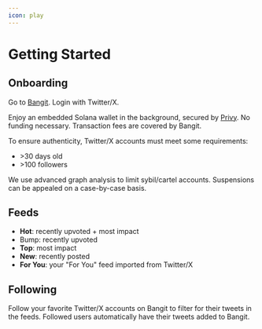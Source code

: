 ```yaml
---
icon: play
---
```


# Getting Started

## Onboarding

Go to [Bangit](https://bangit.fun/). Login with Twitter/X.

Enjoy an embedded Solana wallet in the background, secured by [Privy](https://www.privy.io/). No funding necessary. Transaction fees are covered by Bangit.

To ensure authenticity, Twitter/X accounts must meet some requirements:

* \>30 days old
* \>100 followers

We use advanced graph analysis to limit sybil/cartel accounts. Suspensions can be appealed on a case-by-case basis.

## Feeds

* **Hot**: recently upvoted + most impact
* Bump: recently upvoted
* **Top**: most impact
* **New**: recently posted
* **For You**: your "For You" feed imported from Twitter/X

## Following

Follow your favorite Twitter/X accounts on Bangit to filter for their tweets in the feeds. Followed users automatically have their tweets added to Bangit.
